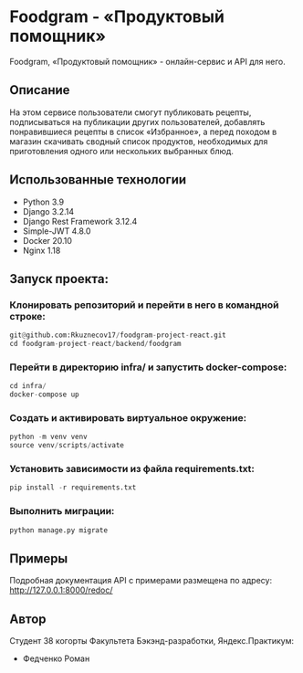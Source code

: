 # Foodgram - «Продуктовый помощник»

Foodgram, «Продуктовый помощник» - онлайн-сервис и API для него.

## Описание

На этом сервисе пользователи смогут публиковать рецепты, подписываться на публикации других пользователей, добавлять понравившиеся рецепты в список «Избранное», а перед походом в магазин скачивать сводный список продуктов, необходимых для приготовления одного или нескольких выбранных блюд.

## Использованные технологии

* Python 3.9
* Django 3.2.14
* Django Rest Framework 3.12.4
* Simple-JWT 4.8.0
* Docker 20.10
* Nginx 1.18

## Запуск проекта:

### Клонировать репозиторий и перейти в него в командной строке:

```python
git@github.com:Rkuznecov17/foodgram-project-react.git
cd foodgram-project-react/backend/foodgram
```

### Перейти в директорию infra/ и запустить docker-compose:

```python
cd infra/
docker-compose up
```

### Cоздать и активировать виртуальное окружение:

```python
python -m venv venv
source venv/scripts/activate
```

### Установить зависимости из файла requirements.txt:

```python
pip install -r requirements.txt
```

### Выполнить миграции:

```python
python manage.py migrate
```

## Примеры

Подробная документация API с примерами размещена по адресу:
http://127.0.0.1:8000/redoc/

## Автор

Студент 38 когорты Факультета Бэкэнд-разработки, Яндекс.Практикум:

* Федченко Роман

